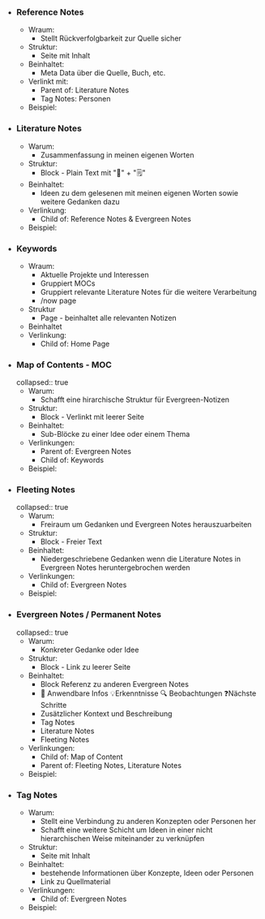 - ### Reference Notes
	- Wraum:
		- Stellt Rückverfolgbarkeit zur Quelle sicher
	- Struktur:
		- Seite mit Inhalt
	- Beinhaltet:
		- Meta Data über die Quelle, Buch, etc.
	- Verlinkt mit:
		- Parent of: Literature Notes
		- Tag Notes: Personen
	- Beispiel:
- ### Literature Notes
	- Warum:
		- Zusammenfassung in meinen eigenen Worten
	- Struktur:
		- Block - Plain Text mit "🔑" + "🗒"
	- Beinhaltet:
		- Ideen zu dem gelesenen mit meinen eigenen Worten sowie weitere Gedanken dazu
	- Verlinkung:
		- Child of: Reference Notes & Evergreen Notes
	- Beispiel:
- ### Keywords
	- Wraum:
		- Aktuelle Projekte und Interessen
		- Gruppiert MOCs
		- Gruppiert relevante Literature Notes für die weitere Verarbeitung
		- /now page
	- Struktur
		- Page - beinhaltet alle relevanten Notizen
	- Beinhaltet
	- Verlinkung:
		- Child of: Home Page
- ### Map of Contents - MOC
  collapsed:: true
	- Warum:
		- Schafft eine hirarchische Struktur für Evergreen-Notizen
	- Struktur:
		- Block - Verlinkt mit leerer Seite
	- Beinhaltet:
		- Sub-Blöcke zu einer Idee oder einem Thema
	- Verlinkungen:
		- Parent of: Evergreen Notes
		- Child of: Keywords
	- Beispiel:
- ### Fleeting Notes
  collapsed:: true
	- Warum:
		- Freiraum um Gedanken und Evergreen Notes herauszuarbeiten
	- Struktur:
		- Block - Freier Text
	- Beinhaltet:
		- Niedergeschriebene Gedanken wenn die Literature Notes in Evergreen Notes heruntergebrochen werden
	- Verlinkungen:
		- Child of: Evergreen Notes
	- Beispiel:
- ### Evergreen Notes / Permanent Notes
  collapsed:: true
	- Warum:
		- Konkreter Gedanke oder Idee
	- Struktur:
		- Block - Link zu leerer Seite
	- Beinhaltet:
		- Block Referenz zu anderen Evergreen Notes
		- 🔨 Anwendbare Infos 💡Erkenntnisse 🔍 Beobachtungen ❓Nächste Schritte
		- Zusätzlicher Kontext und Beschreibung
		- Tag Notes
		- Literature Notes
		- Fleeting Notes
	- Verlinkungen:
		- Child of: Map of Content
		- Parent of: Fleeting Notes, Literature Notes
	- Beispiel:
- ### Tag Notes
	- Warum:
		- Stellt eine Verbindung zu anderen Konzepten oder Personen her
		- Schafft eine weitere Schicht um Ideen in einer nicht hierarchischen Weise miteinander zu verknüpfen
	- Struktur:
		- Seite mit Inhalt
	- Beinhaltet:
		- bestehende Informationen über Konzepte, Ideen oder Personen
		- Link zu Quellmaterial
	- Verlinkungen:
		- Child of: Evergreen Notes
	- Beispiel: